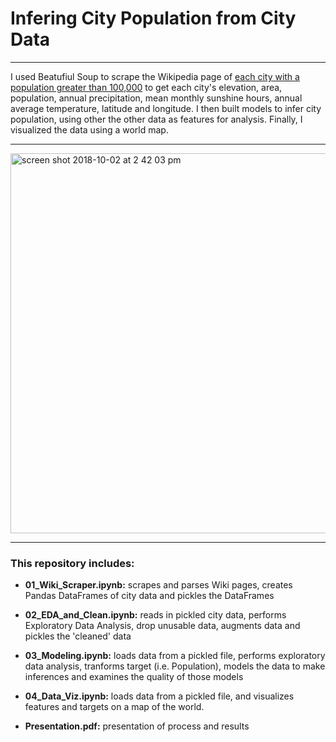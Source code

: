 # Infering City Population from City Data
---

I used Beatufiul Soup to scrape the Wikipedia page of [each city with a population greater than 100,000](https://en.wikipedia.org/wiki/List_of_towns_and_cities_with_100,000_or_more_inhabitants) to get each city's elevation, area, population, annual precipitation, mean monthly sunshine hours, annual average temperature, latitude and longitude. I then built models to infer city population, using other the other data as features for analysis. Finally, I visualized the data using a world map.

---

<img width="608" alt="screen shot 2018-10-02 at 2 42 03 pm" src="https://user-images.githubusercontent.com/25728710/46369580-64c3bc00-c651-11e8-9b98-eb636acb98db.png">

---
### This repository includes:



* __01_Wiki_Scraper.ipynb:__  scrapes and parses Wiki pages, creates Pandas DataFrames of city data and pickles the DataFrames

* __02_EDA_and_Clean.ipynb:__ reads in pickled city data, performs Exploratory Data Analysis, drop unusable data, augments data and pickles the 'cleaned' data

* __03_Modeling.ipynb:__ loads data from a pickled file, performs exploratory data analysis, tranforms target (i.e. Population), models the data to make inferences and examines the quality of those models

* __04_Data_Viz.ipynb:__ loads data from a pickled file, and visualizes features and targets on a map of the world.

* __Presentation.pdf:__ presentation of process and results
